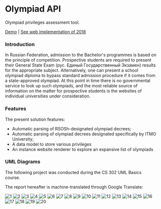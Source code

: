 # Olympiad API


Olympiad privileges assessment tool.

[Demo](https://mrgeorgeous.github.io/OlympiadAPI/data/site/) | [See web implementation of 2018](https://github.com/MrGeorgeous/higholymp)

### Introduction

In Russian Federation, admission to the Bachelor's programmes is based on the principle of competition. Prospective students are required to present their General State Exam (рус. Единый Государственный Экзамен) results for the appropriate subject. Alternatively, one can present a school olympiad diploma to bypass standard admission procedure if it comes from a state-approved olympiad. At this point in time there is no governmental service to look up such olympiads, and the most reliable source of information on the matter for prospective students is the websites of individual universities under consideration.

### Features

 The present solution features:
* Automatic parsing of RSOSh-designated olympiad decrees;
* Automatic parsing of olympiad decrees designated specifically by ITMO University;
* A data model to store various privileges
* An instance website renderer to explore an expansive list of olympiads

### UML Diagrams

The following project was conducted during the CS 302 UML Basics course.

The report hereafter is machine-translated through Google Translate:

![1](uml/Проект34_pages-to-jpg-0001.jpg)
![2](uml/Проект34_pages-to-jpg-0002.jpg)
![3](uml/Проект34_pages-to-jpg-0003.jpg)
![4](uml/Проект34_pages-to-jpg-0004.jpg)
![5](uml/Проект34_pages-to-jpg-0005.jpg)
![6](uml/Проект34_pages-to-jpg-0006.jpg)
![7](uml/Проект34_pages-to-jpg-0007.jpg)
![8](uml/Проект34_pages-to-jpg-0008.jpg)
![9](uml/Проект34_pages-to-jpg-0009.jpg)
![10](uml/Проект34_pages-to-jpg-0010.jpg)
![11](uml/Проект34_pages-to-jpg-0011.jpg)
![12](uml/Проект34_pages-to-jpg-0012.jpg)
![13](uml/Проект34_pages-to-jpg-0013.jpg)
![14](uml/Проект34_pages-to-jpg-0014.jpg)
![15](uml/Проект34_pages-to-jpg-0015.jpg)
![16](uml/Проект34_pages-to-jpg-0016.jpg)
![17](uml/Проект34_pages-to-jpg-0017.jpg)
![18](uml/Проект34_pages-to-jpg-0018.jpg)
![19](uml/Проект34_pages-to-jpg-0019.jpg)
![20](uml/Проект34_pages-to-jpg-0020.jpg)

